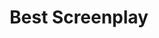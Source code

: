 ---
title: "Best Screenplay"
edition: 2009
winner: Scott Neustadter, Michael H. Weber
kind: "technical"
film: 500-days-of-summer.md
image: https://m.media-amazon.com/images/M/MV5BMjk4NjgwNjk5M15BMl5BanBnXkFtZTcwMTYyMDI3Mg@@._V1_.jpg
type: award
weight: 3
---
